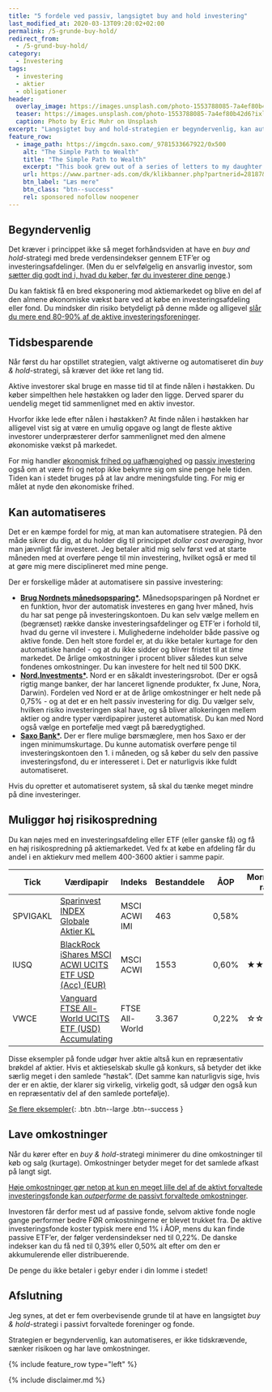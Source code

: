 ```yaml
---
title: "5 fordele ved passiv, langsigtet buy and hold investering"
last_modified_at: 2020-03-13T09:20:02+02:00
permalink: /5-grunde-buy-hold/
redirect_from:
  - /5-grund-buy-hold/
category:
  - Investering
tags:
  - investering
  - aktier
  - obligationer
header:
  overlay_image: https://images.unsplash.com/photo-1553788085-7a4ef80b42d6?ixlib=rb-1.2.1&ixid=eyJhcHBfaWQiOjEyMDd9&auto=format&fit=crop&w=1500&q=80
  teaser: https://images.unsplash.com/photo-1553788085-7a4ef80b42d6?ixlib=rb-1.2.1&ixid=eyJhcHBfaWQiOjEyMDd9&auto=format&fit=crop&w=400&q=80
  caption: Photo by Eric Muhr on Unsplash
excerpt: "Langsigtet buy and hold-strategien er begyndervenlig, kan automatiseres, er ikke tidskrævende, sænker risikoen og har lave omkostninger."
feature_row:
  - image_path: https://imgcdn.saxo.com/_9781533667922/0x500
    alt: "The Simple Path to Wealth"
    title: "The Simple Path to Wealth"
    excerpt: "This book grew out of a series of letters to my daughter concerning various things-mostly about money and investing-she was not yet quite ready to hear. Since money is the single most powerful tool we have for navigating this complex world we've created, understanding it is critical."
    url: https://www.partner-ads.com/dk/klikbanner.php?partnerid=28187&bannerid=43264&htmlurl=https://www.saxo.com/dk/the-simple-path-to-wealth_j-l-collins_paperback_9781533667922
    btn_label: "Læs mere"
    btn_class: "btn--success"
    rel: sponsored nofollow noopener
---
```


## Begyndervenlig

Det kræver i princippet ikke så meget forhåndsviden at have en _buy and hold_-strategi med brede verdensindekser gennem ETF’er og investeringsafdelinger. (Men du er selvfølgelig en ansvarlig investor, som [sætter dig godt ind i, hvad du køber, før du investerer dine penge](/hvad-er-investeringsforeninger-og-etfer/).)

Du kan faktisk få en bred eksponering mod aktiemarkedet og blive en del af den almene økonomiske vækst bare ved at købe en investeringsafdeling eller fond. Du mindsker din risiko betydeligt på denne måde og alligevel [slår du mere end 80-90% af de aktive investeringsforeninger](/passiv-investering-slaar-aktiv/).

## Tidsbesparende

Når først du har opstillet strategien, valgt aktiverne og automatiseret din _buy & hold_-strategi, så kræver det ikke ret lang tid.

Aktive investorer skal bruge en masse tid til at finde nålen i høstakken. Du køber simpelthen hele høstakken og lader den ligge. Derved sparer du uendelig meget tid sammenlignet med en aktiv investor.

Hvorfor ikke lede efter nålen i høstakken? At finde nålen i høstakken har alligevel vist sig at være en umulig opgave og langt de fleste aktive investorer underpræsterer derfor sammenlignet med den almene økonomiske vækst på markedet.

For mig handler [økonomisk frihed og uafhængighed](/hvad-er-okonomisk-frihed/) og [passiv investering](/5-kendetegn-passiv-investor/) også om at være fri og netop ikke bekymre sig om sine penge hele tiden. Tiden kan i stedet bruges på at lav andre meningsfulde ting. For mig er målet at nyde den økonomiske frihed.

## Kan automatiseres

Det er en kæmpe fordel for mig, at man kan automatisere strategien. På den måde sikrer du dig, at du holder dig til princippet _dollar cost averaging_, hvor man jævnligt får investeret. Jeg betaler altid mig selv først ved at starte måneden med at overføre penge til min investering, hvilket også er med til at gøre mig mere disciplineret med mine penge. 

Der er forskellige måder at automatisere sin passive investering:

- **[Brug Nordnets månedsopsparing\*](/go/nordnet/).** Månedsopsparingen på Nordnet er en funktion, hvor der automatisk investeres en gang hver måned, hvis du har sat penge på investeringskontoen. Du kan selv vælge mellem en (begrænset) række danske investeringsafdelinger og ETF’er i forhold til, hvad du gerne vil investere i. Mulighederne indeholder både passive og aktive fonde. Den helt store fordel er, at du ikke betaler kurtage for den automatiske handel - og at du ikke sidder og bliver fristet til at _time_ markedet. De årlige omkostninger i procent bliver således kun selve fondenes omkostninger. Du kan investere for helt ned til 500 DKK.
- **[Nord.Investments\*](/go/nord/).** Nord er en såkaldt investeringsrobot. (Der er også rigtig mange banker, der har lanceret lignende produkter, fx June, Nora, Darwin). Fordelen ved Nord er at de årlige omkostninger er helt nede på 0,75% - og at det er en helt passiv investering for dig. Du vælger selv, hvilken risiko investeringen skal have, og så bliver allokeringen mellem aktier og andre typer værdipapirer justeret automatisk. Du kan med Nord også vælge en portefølje med vægt på bæredygtighed.
- **[Saxo Bank\*](/go/saxoinvestor/).** Der er flere mulige børsmæglere, men hos Saxo er der ingen minimumskurtage. Du kunne automatisk overføre penge til investeringskontoen den 1. i måneden, og så køber du selv den passive investeringsfond, du er interesseret i. Det er naturligvis ikke fuldt automatiseret.

Hvis du opretter et automatiseret system, så skal du tænke meget mindre på dine investeringer.

## Muliggør høj risikospredning

Du kan nøjes med en investeringsafdeling eller ETF (eller ganske få) og få en høj risikospredning på aktiemarkedet. Ved fx at købe en afdeling får du andel i en aktiekurv med mellem 400-3600 aktier i samme papir.

| Tick     | Værdipapir                                                                                                                      | Indeks            | Bestanddele | ÅOP   | Morningstar rating                       | Bæredygtighed                            | Månedsops. |
|----------|---------------------------------------------------------------------------------------------------------------------------------|-------------------|-------------|-------|------------------------------------------|------------------------------------------|------------|
| SPVIGAKL | [Sparinvest INDEX Globale Aktier KL](https://www.morningstar.dk/dk/funds/snapshot/snapshot.aspx?id=F00000XLK4)                  | MSCI ACWI IMI     | 463         | 0,58% |                                          | &#x26AB;&#x26AB;&#x26AA;&#x26AA;&#x26AA; |            |
| IUSQ     | [BlackRock iShares MSCI ACWI UCITS ETF USD (Acc) (EUR)](https://www.morningstar.dk/dk/etf/snapshot/snapshot.aspx?id=0P0000X4V9) | MSCI ACWI         | 1553        | 0,60% | &#x2605;&#x2605;&#x2605;&#x2605;&#x2606; | &#x26AB;&#x26AB;&#x26AA;&#x26AA;&#x26AA; |            |
| VWCE     | [Vanguard FTSE All-World UCITS ETF (USD) Accumulating](https://www.morningstar.dk/dk/etf/snapshot/snapshot.aspx?id=0P0001I3S0)  | FTSE All-World    | 3.367       | 0,22% | &#x2606;&#x2606;&#x2606;&#x2606;&#x2606; | &#x26AB;&#x26AB;&#x26AA;&#x26AA;&#x26AA; |            |

Disse eksempler på fonde udgør hver aktie altså kun en repræsentativ brøkdel af aktier. Hvis et aktieselskab skulle gå konkurs, så betyder det ikke særlig meget i den samlede “høstak”. (Det samme kan naturligvis sige, hvis der er en aktie, der klarer sig virkelig, virkelig godt, så udgør den også kun en repræsentativ del af den samlede portefølje).

[Se flere eksempler](/investering-vol9/){: .btn .btn--large .btn--success }

## Lave omkostninger

Når du kører efter en _buy & hold_-strategi minimerer du dine omkostninger til køb og salg (kurtage). Omkostninger betyder meget for det samlede afkast på langt sigt. 

[Høje omkostninger gør netop at kun en meget lille del af de aktivt forvaltede investeringsfonde kan _outperforme_ de passivt forvaltede omkostninger](/passiv-investering-slaar-aktiv/). 

Investoren får derfor mest ud af passive fonde, selvom aktive fonde nogle gange performer bedre FØR omkostningerne er blevet trukket fra. De aktive investeringsfonde koster typisk mere end 1% i ÅOP, mens du kan finde passive ETF’er, der følger verdensindekser ned til 0,22%. De danske indekser kan du få ned til 0,39% eller 0,50% alt efter om den er akkumulerende eller distribuerende.

De penge du ikke betaler i gebyr ender i din lomme i stedet!

## Afslutning

Jeg synes, at det er fem overbevisende grunde til at have en langsigtet _buy & hold_-strategi i passivt forvaltede foreninger og fonde.

Strategien er begyndervenlig, kan automatiseres, er ikke tidskrævende, sænker risikoen og har lave omkostninger.

{% include feature_row type="left" %}

{% include disclaimer.md %}
